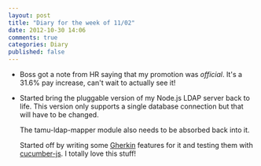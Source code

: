 ```yaml
---
layout: post
title: "Diary for the week of 11/02"
date: 2012-10-30 14:06
comments: true
categories: Diary
published: false
---
```


* Boss got a note from HR saying that my promotion was *official*.
  It's a 31.6% pay increase, can't wait to actually see it!

* Started bring the pluggable version of my Node.js LDAP server back
  to life.  This version only supports a single database connection
  but that will have to be changed.
  
  The tamu-ldap-mapper module also needs to be absorbed back into it.
  
  Started off by writing some
  [Gherkin](https://github.com/cucumber/cucumber/wiki/Gherkin)
  features for it and testing them with
  [cucumber-js](https://github.com/cucumber/cucumber-js).  I totally
  love this stuff!
  
